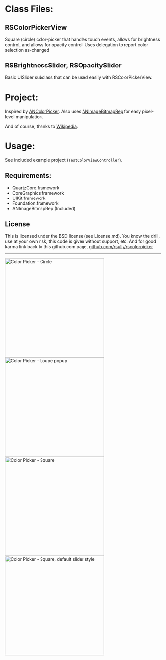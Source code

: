 # Class Files:

## RSColorPickerView

Square (circle) color-picker that handles touch events, allows for brightness control, and allows for opacity control. Uses delegation to report color selection as-changed

## RSBrightnessSlider, RSOpacitySlider

Basic UISlider subclass that can be used easily with RSColorPickerView. 

# Project:

Inspired by [ANColorPicker](https://github.com/unixpickle/ANColorPicker). 
Also uses [ANImageBitmapRep](https://github.com/unixpickle/ANImageBitmapRep) for easy pixel-level manipulation. 

And of course, thanks to [Wikipedia](http://en.wikipedia.org/wiki/HSL_and_HSV).


# Usage:

See included example project (`TestColorViewController`).

## Requirements:

* QuartzCore.framework
* CoreGraphics.framework
* UIKit.framework
* Foundation.framework
* ANImageBitmapRep (Included)

## License

This is licensed under the BSD license (see License.md). You know the drill, use at your own risk, this code is given without support, etc. And for good karma link back to this github.com page, [github.com/rsully/rscolorpicker](https://github.com/RSully/RSColorPicker)

***

<img alt="Color Picker - Circle" src="https://github.com/RSully/RSColorPicker/raw/master/Example01.png" width="320">
<img alt="Color Picker - Loupe popup" src="https://github.com/RSully/RSColorPicker/raw/master/Example02.png" width="320">
<img alt="Color Picker - Square" src="https://github.com/RSully/RSColorPicker/raw/master/Example03.png" width="320">
<img alt="Color Picker - Square, default slider style" src="https://github.com/RSully/RSColorPicker/raw/master/Example04.png" width="320">
